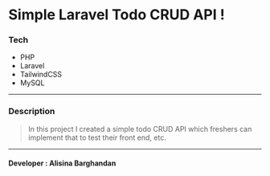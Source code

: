 # Simple Laravel Todo CRUD API ! 

### Tech
- PHP
- Laravel
- TailwindCSS
- MySQL
------------

### Description
> In this project I created a simple todo CRUD API which freshers can implement that to test their front end, etc.

------------

#### Developer : Alisina Barghandan
